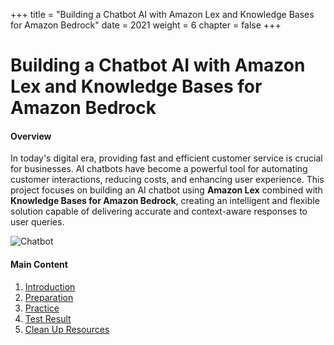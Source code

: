 +++
title = "Building a Chatbot AI with Amazon Lex and Knowledge Bases for Amazon Bedrock"
date = 2021
weight = 6
chapter = false
+++

# Building a Chatbot AI with Amazon Lex and Knowledge Bases for Amazon Bedrock

#### Overview
In today's digital era, providing fast and efficient customer service is crucial for businesses. AI chatbots have become a powerful tool for automating customer interactions, reducing costs, and enhancing user experience. This project focuses on building an AI chatbot using **Amazon Lex** combined with **Knowledge Bases for Amazon Bedrock**, creating an intelligent and flexible solution capable of delivering accurate and context-aware responses to user queries.

![Chatbot](https://t-huy.github.io/AWS_Workshop_Chatbot/images/chatbot.png?width=90pc)

#### Main Content
1. [Introduction](1-introduction)
2. [Preparation](2-preparation)
3. [Practice](3-practice)
4. [Test Result](4-test-result)
5. [Clean Up Resources](5-clean-up-resources)
